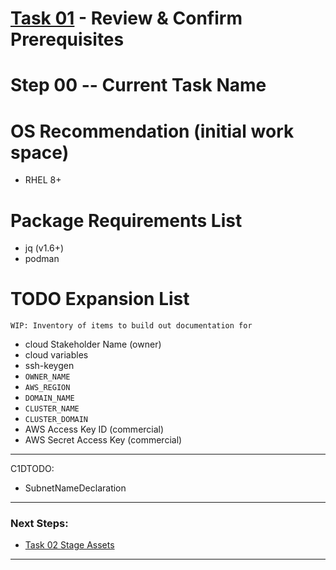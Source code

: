 # [Task 01](./) - Review & Confirm Prerequisites
# Step 00 -- Current Task Name

# OS Recommendation (initial work space)
  - RHEL 8+
# Package Requirements List
  - jq (v1.6+)
  - podman
# TODO Expansion List
    WIP: Inventory of items to build out documentation for
  - cloud Stakeholder Name (owner)
  - cloud variables
  - ssh-keygen
  - `OWNER_NAME`
  - `AWS_REGION`
  - `DOMAIN_NAME`
  - `CLUSTER_NAME`
  - `CLUSTER_DOMAIN`
  - AWS Access Key ID      (commercial)
  - AWS Secret Access Key  (commercial)

---------------------------------------------------------------------------------
C1DTODO:
  - SubnetNameDeclaration

---------------------------------------------------------------------------------
### Next Steps:
  + [Task 02 Stage Assets]
--------------------------------------------------------------------------------
[Task 02 Stage Assets]:manual/02_StageAssets.md

